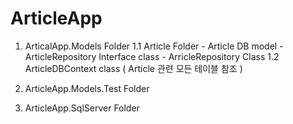 # ArticleApp
1. ArticalApp.Models Folder
    1.1 Article Folder 
        - Article DB model
        - ArticleRepository Interface class
        - ArricleRepository Class
    1.2 ArticleDBContext class ( Article 관련 모든 테이블 참조 )
       
2. ArticleApp.Models.Test Folder
3. ArticleApp.SqlServer Folder



